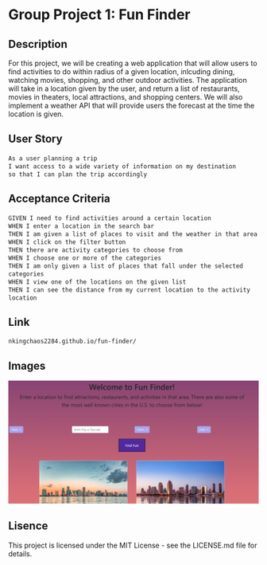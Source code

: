 # Group Project 1: Fun Finder

## Description
For this project, we will be creating a web application that will allow users to find activities to do within radius of a given location, inlcuding dining, watching movies, shopping, and other outdoor activities. The application will take in a location given by the user, and return a list of restaurants, movies in theaters, local attractions, and shopping centers. We will also implement a weather API that will provide users the forecast at the time the location is given.

## User Story
```
As a user planning a trip
I want access to a wide variety of information on my destination
so that I can plan the trip accordingly
```
## Acceptance Criteria
```
GIVEN I need to find activities around a certain location
WHEN I enter a location in the search bar
THEN I am given a list of places to visit and the weather in that area 
WHEN I click on the filter button
THEN there are activity categories to choose from
WHEN I choose one or more of the categories
THEN I am only given a list of places that fall under the selected categories
WHEN I view one of the locations on the given list
THEN I can see the distance from my current location to the activity location
```
## Link
```
nkingchaos2284.github.io/fun-finder/
```
## Images
![placeholder-img](./assets/images/page-ss.png)

## Lisence
This project is licensed under the MIT License - see the LICENSE.md file for details.